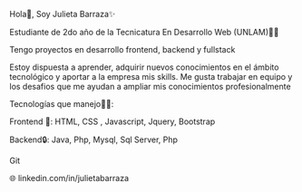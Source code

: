 

<!--
**julieta96/julieta96** is a ✨ _special_ ✨ repository because its `README.md` (this file) appears on your GitHub profile.

Here are some ideas to get you started:

- 🔭 I’m currently working on ...
- 🌱 I’m currently learning ...
- 👯 I’m looking to collaborate on ...
- 🤔 I’m looking for help with ...
- 💬 Ask me about ...
- 📫 How to reach me: ...
- 😄 Pronouns: ...
- ⚡ Fun fact: ...
-->

Hola🤗, Soy Julieta Barraza✨

Estudiante de 2do año de la Tecnicatura En Desarrollo Web (UNLAM)👩‍💻

Tengo proyectos en desarrollo frontend, backend y fullstack

Estoy dispuesta a aprender, adquirir nuevos conocimientos en el ámbito tecnológico y aportar a la empresa mis skills.
Me gusta trabajar en equipo y los desafios que me ayudan a ampliar mis conocimientos profesionalmente

Tecnologías que manejo👩‍🔧:

Frontend 🎨: HTML, CSS , Javascript, Jquery, Bootstrap

Backend🔒: Java, Php, Mysql, Sql Server, Php

Git

🌐 linkedin.com/in/julietabarraza
